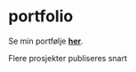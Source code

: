 # portfolio

Se min portfølje **[her](https://alanlici.github.io/portfolio/)**.

Flere prosjekter publiseres snart
